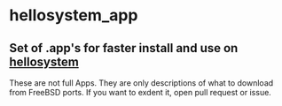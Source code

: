 # hellosystem_app

## Set of .app's for faster install and use on [hellosystem](https://github.com/hellosystem/ISO)

These are not full Apps. They are only descriptions of what to download from FreeBSD ports. If you want to exdent it, open pull request or issue.
